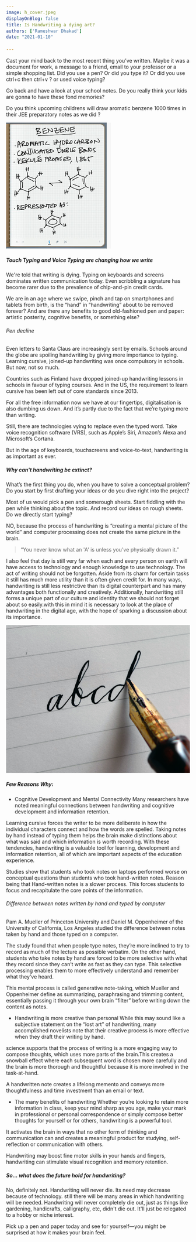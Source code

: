 ```yaml
---
image: h_cover.jpeg
displayOnBlog: false
title: Is Handwriting a dying art?
authors: ['Rameshwar Dhakad']
date: "2021-01-10"

---
```


Cast your mind back to the most recent thing you’ve written. Maybe it was a document for work, a message to a friend, email to your professor or a simple shopping list. Did you use a pen? Or did you type it? Or did you use ctrl+c then ctrl+v ? or used voice typing?

Go back and have a look at your school notes. Do you really think your kids are gonna to have these fond memories?

Do you think upcoming childrens will draw aromatic benzene 1000 times in their JEE preparatory notes as we did ?

![Chemistry](h_1.png)

##### Touch Typing and Voice Typing are changing how we write

We're told that writing is dying. Typing on keyboards and screens dominates written communication today. Even scribbling a signature has become rarer due to the prevalence of chip-and-pin credit cards.

We are in an age where we swipe, pinch and tap on smartphones and tablets from birth, is the “hand” in “handwriting” about to be removed forever? And are there any benefits to good old-fashioned pen and paper: artistic posterity, cognitive benefits, or something else?

###### Pen decline

Even letters to Santa Claus are increasingly sent by emails. Schools around the globe are spoiling   handwriting by giving more importance to typing. Learning cursive, joined-up handwriting was once compulsory in schools. But now, not so much.

Countries such as Finland have dropped joined-up handwriting lessons in schools in favour of typing courses. And in the US, the requirement to learn cursive has been left out of core standards since 2013. 


For all the free information now we have at our fingertips, digitalisation is also dumbing us down. And it’s partly due to the fact that we’re typing more than writing. 

Still, there are technologies vying to replace even the typed word. Take voice recognition software (VRS), such as Apple’s Siri, Amazon’s Alexa and Microsoft’s Cortana.  

But in the age of keyboards, touchscreens and voice-to-text, handwriting is as important as ever.

##### Why can't handwriting be extinct?
What’s the first thing you do, when you have to solve a conceptual problem? Do you start by first drafting your ideas or do you dive right into the project?

Most of us would pick a pen and somerough sheets. Start fiddling with the pen while thinking about the topic. And record our ideas on rough sheets. 
Do we directly start typing?

NO, because the process of handwriting is “creating a mental picture of the world” and  computer processing does not create the same picture in the brain.

> “You never know what an 'A' is unless you’ve physically drawn it.”

I also feel that day is still very far when each and every person on earth will have access to technology and enough knowledge to use technology.
The act of writing should not be forgotten. Aside from its charm for certain tasks it still has much more utility than it is often given credit for. In many ways, handwriting is still less restrictive than its digital counterpart and has many advantages both functionally and creatively. Additionally, handwriting still forms a unique part of our culture and identity that we should not forget about so easily.with this in mind it is necessary to look at the place of handwriting in the digital age, with the hope of sparking a discussion about its importance.


![Calligraphy](h_2.png)

##### Few Reasons Why:
- Cognitive Development and Mental Connectivity
Many researchers have noted meaningful connections between handwriting and cognitive development and information retention.

Learning cursive forces the writer to be more deliberate in how the individual characters connect and how the words are spelled. Taking notes by hand instead of typing them helps the brain make distinctions about what was said and which information is worth recording. With these tendencies, handwriting is a valuable tool for learning, development and information retention, all of which are important aspects of the education experience.

Studies show that students who took notes on laptops performed worse on conceptual questions than students who took hand-written notes. Reason being that Hand-written notes  is a slower process. This forces students to focus and recapitulate the core points of the information.

###### Difference between notes written by hand and typed by computer
Pam A. Mueller of Princeton University and Daniel M. Oppenheimer of the University of California, Los Angeles studied the difference between notes taken by hand and those typed on a computer.

The study found that when people type notes, they’re more inclined to try to record as much of the lecture as possible verbatim. On the other hand, students who take notes by hand are forced to be more selective with what they record since they can’t write as fast as they can type. This selective processing enables them to more effectively understand and remember what they’ve heard.

This mental process is called generative note-taking, which Mueller and Oppenheimer define as summarizing, paraphrasing and trimming content, essentially passing it through your own brain “filter” before writing down the content as notes.

- Handwriting is more creative than personal
While this may sound like a subjective statement on the “lost art” of handwriting, many accomplished novelists note that their creative process is more effective when they draft their writing by hand.

science supports that the process of writing is a more engaging way to compose thoughts, which uses more parts of the brain.This creates a snowball effect where each subsequent word is chosen more carefully and the brain is more thorough and thoughtful because it is more involved in the task-at-hand.

A handwritten note creates a lifelong memento and conveys more thoughtfulness and time investment than an email or text. 

- The many benefits of handwriting
Whether you’re looking to retain more information in class, keep your mind sharp as you age, make your mark in professional or personal correspondence or simply compose better thoughts for yourself or for others, handwriting is a powerful tool.

It activates the brain in ways that no other form of thinking and communication can and creates a meaningful product for studying, self-reflection or communication with others.

Handwriting may boost fine motor skills in your hands and fingers, handwriting can stimulate visual recognition and memory retention.

##### So... what does the future hold for handwriting?
No, definitely not. Handwriting will never die. Its need may decrease because of technology. still there will be many areas in which handwriting will be needed.
Handwriting will never completely die out, just as things like gardening, handicrafts, calligraphy, etc, didn't die out. It'll just be relegated to a hobby or niche interest.
 

Pick up a pen and paper today and see for yourself—you might be surprised at how it makes your brain feel.
